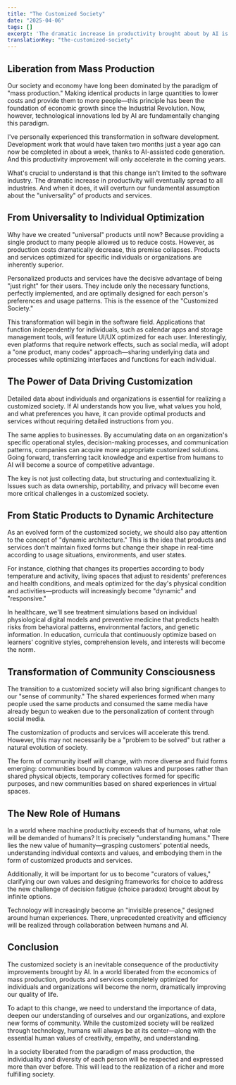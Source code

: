 ```yaml
---
title: "The Customized Society"
date: "2025-04-06"
tags: []
excerpt: 'The dramatic increase in productivity brought about by AI is signaling the end of the traditional mass production society and the emergence of a new era defined by individual optimization—what we might call a "customized society."'
translationKey: "the-customized-society"
---
```


## Liberation from Mass Production

Our society and economy have long been dominated by the paradigm of "mass production." Making identical products in large quantities to lower costs and provide them to more people—this principle has been the foundation of economic growth since the Industrial Revolution. Now, however, technological innovations led by AI are fundamentally changing this paradigm.

I've personally experienced this transformation in software development. Development work that would have taken two months just a year ago can now be completed in about a week, thanks to AI-assisted code generation. And this productivity improvement will only accelerate in the coming years.

What's crucial to understand is that this change isn't limited to the software industry. The dramatic increase in productivity will eventually spread to all industries. And when it does, it will overturn our fundamental assumption about the "universality" of products and services.

## From Universality to Individual Optimization

Why have we created "universal" products until now? Because providing a single product to many people allowed us to reduce costs. However, as production costs dramatically decrease, this premise collapses. Products and services optimized for specific individuals or organizations are inherently superior.

Personalized products and services have the decisive advantage of being "just right" for their users. They include only the necessary functions, perfectly implemented, and are optimally designed for each person's preferences and usage patterns. This is the essence of the "Customized Society."

This transformation will begin in the software field. Applications that function independently for individuals, such as calendar apps and storage management tools, will feature UI/UX optimized for each user. Interestingly, even platforms that require network effects, such as social media, will adopt a "one product, many codes" approach—sharing underlying data and processes while optimizing interfaces and functions for each individual.

## The Power of Data Driving Customization

Detailed data about individuals and organizations is essential for realizing a customized society. If AI understands how you live, what values you hold, and what preferences you have, it can provide optimal products and services without requiring detailed instructions from you.

The same applies to businesses. By accumulating data on an organization's specific operational styles, decision-making processes, and communication patterns, companies can acquire more appropriate customized solutions. Going forward, transferring tacit knowledge and expertise from humans to AI will become a source of competitive advantage.

The key is not just collecting data, but structuring and contextualizing it. Issues such as data ownership, portability, and privacy will become even more critical challenges in a customized society.

## From Static Products to Dynamic Architecture

As an evolved form of the customized society, we should also pay attention to the concept of "dynamic architecture." This is the idea that products and services don't maintain fixed forms but change their shape in real-time according to usage situations, environments, and user states.

For instance, clothing that changes its properties according to body temperature and activity, living spaces that adjust to residents' preferences and health conditions, and meals optimized for the day's physical condition and activities—products will increasingly become "dynamic" and "responsive."

In healthcare, we'll see treatment simulations based on individual physiological digital models and preventive medicine that predicts health risks from behavioral patterns, environmental factors, and genetic information. In education, curricula that continuously optimize based on learners' cognitive styles, comprehension levels, and interests will become the norm.

## Transformation of Community Consciousness

The transition to a customized society will also bring significant changes to our "sense of community." The shared experiences formed when many people used the same products and consumed the same media have already begun to weaken due to the personalization of content through social media.

The customization of products and services will accelerate this trend. However, this may not necessarily be a "problem to be solved" but rather a natural evolution of society.

The form of community itself will change, with more diverse and fluid forms emerging: communities bound by common values and purposes rather than shared physical objects, temporary collectives formed for specific purposes, and new communities based on shared experiences in virtual spaces.

## The New Role of Humans

In a world where machine productivity exceeds that of humans, what role will be demanded of humans? It is precisely "understanding humans." There lies the new value of humanity—grasping customers' potential needs, understanding individual contexts and values, and embodying them in the form of customized products and services.

Additionally, it will be important for us to become "curators of values," clarifying our own values and designing frameworks for choice to address the new challenge of decision fatigue (choice paradox) brought about by infinite options.

Technology will increasingly become an "invisible presence," designed around human experiences. There, unprecedented creativity and efficiency will be realized through collaboration between humans and AI.

## Conclusion

The customized society is an inevitable consequence of the productivity improvements brought by AI. In a world liberated from the economics of mass production, products and services completely optimized for individuals and organizations will become the norm, dramatically improving our quality of life.

To adapt to this change, we need to understand the importance of data, deepen our understanding of ourselves and our organizations, and explore new forms of community. While the customized society will be realized through technology, humans will always be at its center—along with the essential human values of creativity, empathy, and understanding.

In a society liberated from the paradigm of mass production, the individuality and diversity of each person will be respected and expressed more than ever before. This will lead to the realization of a richer and more fulfilling society.